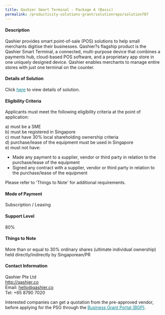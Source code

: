 ```yaml
---
title: Qashier Smart Terminal - Package A (Basic)
permalink: /productivity-solutions-grant/solutionrepo/solution707
---
```


#### Description

Qashier provides smart point-of-sale (POS) solutions to help small merchants digitise their businesses. Qashier?s flagship product is the Qashier Smart Terminal, a connected, multi-purpose device that combines a payments hub, cloud-based POS software, and a proprietary app store in one uniquely designed device. Qashier enables merchants to manage entire stores with just one terminal on the counter.


#### Details of Solution

Click <a href='https://gb-assist-staging.netlify.app/images/psg/Qashier_20200024_Annex_3_20200625143125_Part_1.pdf' style='color:#037e8a'>here</a> to view details of solution.

#### Eligibility Criteria

Applicants must meet the following eligibility criteria at the point of application:

a) must be a SME <br>
b) must be registered in Singapore <br>
c) must have 30% local shareholding ownership criteria <br>
d) purchase/lease of the equipment must be used in Singapore <br>
e) must not have:
- Made any payment to a supplier, vendor or third party in relation to the purchase/lease of the equipment
- Signed any contract with a supplier, vendor or third party in relation to the purchase/lease of the equipment

Please refer to 'Things to Note' for additional requirements.

#### Mode of Payment
Subscription / Leasing

#### Support Level
80%

#### Things to Note
More than or equal to 30% ordinary shares (ultimate individual ownership) held directly/indirectly by Singaporean/PR

#### Contact Information
Qashier Pte Ltd<br>http://qashier.co<br>Email: hello@qashier.co<br>Tel: +65 8790 7020

Interested companies can get a quotation from the pre-approved vendor, before applying for the PSG through the <a target='_blank' style='color:#037e8a' href='https://www.businessgrants.gov.sg/'>Business Grant Portal (BGP)</a>.
